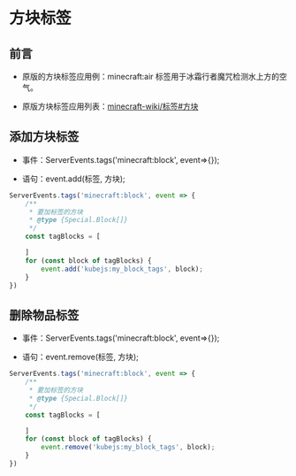 # 方块标签

## 前言

- 原版的方块标签应用例：minecraft:air 标签用于冰霜行者魔咒检测水上方的空气。

- 原版方块标签应用列表：[minecraft-wiki/标签#方块](https://zh.minecraft.wiki/w/%E6%A0%87%E7%AD%BE#%E6%96%B9%E5%9D%97)

## 添加方块标签

- 事件：ServerEvents.tags('minecraft:block', event=>{});

- 语句：event.add(标签, 方块);

```js
ServerEvents.tags('minecraft:block', event => {
    /**
     * 要加标签的方块
     * @type {Special.Block[]}
     */
    const tagBlocks = [

    ]
    for (const block of tagBlocks) {
        event.add('kubejs:my_block_tags', block);
    }
})
```

## 删除物品标签

- 事件：ServerEvents.tags('minecraft:block', event=>{});

- 语句：event.remove(标签, 方块);

```js
ServerEvents.tags('minecraft:block', event => {
    /**
     * 要加标签的方块
     * @type {Special.Block[]}
     */
    const tagBlocks = [

    ]
    for (const block of tagBlocks) {
        event.remove('kubejs:my_block_tags', block);
    }
})
```